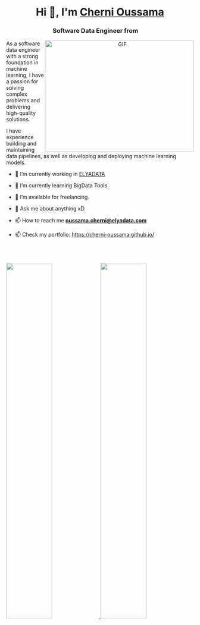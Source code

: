 <h1 align="center">Hi 👋, I'm <a href="https://100rabhcsmc.github.io/Me.io/" target="blank">
Cherni Oussama</a></h1>
<h3 align="center"> Software Data Engineer from <img src='PNG/TN@2x.png?raw=true' width='21' height='15'> </h3>

<a target="_blank" align="center">
  <img align="right" top="500" height="300" width="400" alt="GIF" src="https://media.giphy.com/media/SWoSkN6DxTszqIKEqv/giphy.gif">
</a>

As a software data engineer with a strong foundation in machine learning, I have a passion for solving complex problems and delivering high-quality solutions. 

I have experience building and maintaining data pipelines, as well as developing and deploying machine learning models.


- 🔭 I’m currently working in <a href="https://www.elyadata.com/" target="blank">ELYADATA</a>

- 🌱 I’m currently learning BigData Tools.

- 🤝 I’m available for freelancing.

- 💬 Ask me about anything xD

- 📫 How to reach me **oussama.cherni@elyadata.com**

- 📫 Check my portfolio: https://cherni-oussama.github.io/

</br>

<br/>
<p align="left">
  <a href="https://abhigyantrips.dev/">
  <img width="49.5%" src="https://github-readme-stats.vercel.app/api?username=cherni-oussama&show_icons=true&theme=transparent" />
  <img width="49.5%" src="https://streak-stats.demolab.com/?user=cherni-oussama&theme=tokyonight" />
  </a>
</p>
<br>
